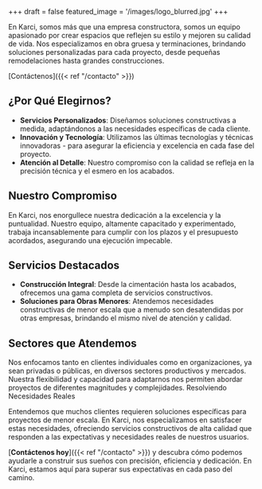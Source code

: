 +++
draft = false
featured_image = '/images/logo_blurred.jpg'
+++

En Karci, somos más que una empresa constructora, somos un equipo apasionado por crear espacios que reflejen su estilo y mejoren su calidad de vida. Nos especializamos en obra gruesa y terminaciones, brindando soluciones personalizadas para cada proyecto, desde pequeñas remodelaciones hasta grandes construcciones.

[Contáctenos]({{< ref "/contacto" >}}) 

## ¿Por Qué Elegirnos?

- **Servicios Personalizados**: Diseñamos soluciones constructivas a medida, adaptándonos a las necesidades específicas de cada cliente.
- **Innovación y Tecnología**: Utilizamos las últimas tecnologías y técnicas innovadoras - para asegurar la eficiencia y excelencia en cada fase del proyecto.
- **Atención al Detalle**: Nuestro compromiso con la calidad se refleja en la precisión técnica y el esmero en los acabados.

## Nuestro Compromiso

En Karci, nos enorgullece nuestra dedicación a la excelencia y la puntualidad. Nuestro equipo, altamente capacitado y experimentado, trabaja incansablemente para cumplir con los plazos y el presupuesto acordados, asegurando una ejecución impecable.

## Servicios Destacados

- **Construcción Integral**: Desde la cimentación hasta los acabados, ofrecemos una gama completa de servicios constructivos.
- **Soluciones para Obras Menores**: Atendemos necesidades constructivas de menor escala que a menudo son desatendidas por otras empresas, brindando el mismo nivel de atención y calidad.

## Sectores que Atendemos

Nos enfocamos tanto en clientes individuales como en organizaciones, ya sean privadas o públicas, en diversos sectores productivos y mercados. Nuestra flexibilidad y capacidad para adaptarnos nos permiten abordar proyectos de diferentes magnitudes y complejidades.
Resolviendo Necesidades Reales

Entendemos que muchos clientes requieren soluciones específicas para proyectos de menor escala. En Karci, nos especializamos en satisfacer estas necesidades, ofreciendo servicios constructivos de alta calidad que responden a las expectativas y necesidades reales de nuestros usuarios.

[**Contáctenos hoy**]({{< ref "/contacto" >}}) y descubra cómo podemos ayudarle a construir sus sueños con precisión, eficiencia y dedicación. En Karci, estamos aquí para superar sus expectativas en cada paso del camino.